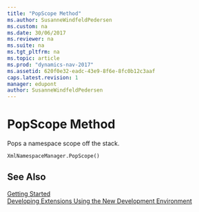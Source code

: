 ```yaml
---
title: "PopScope Method"
ms.author: SusanneWindfeldPedersen
ms.custom: na
ms.date: 30/06/2017
ms.reviewer: na
ms.suite: na
ms.tgt_pltfrm: na
ms.topic: article
ms.prod: "dynamics-nav-2017"
ms.assetid: 620f0e32-eadc-43e9-8f6e-8fc0b12c3aaf
caps.latest.revision: 1
manager: edupont
author: SusanneWindfeldPedersen
---
```


# PopScope Method
Pops a namespace scope off the stack.  
```  
XmlNamespaceManager.PopScope()  
```  
## See Also
[Getting Started](../devenv-get-started.md)  
[Developing Extensions Using the New Development Environment](../devenv-dev-overview.md)  
